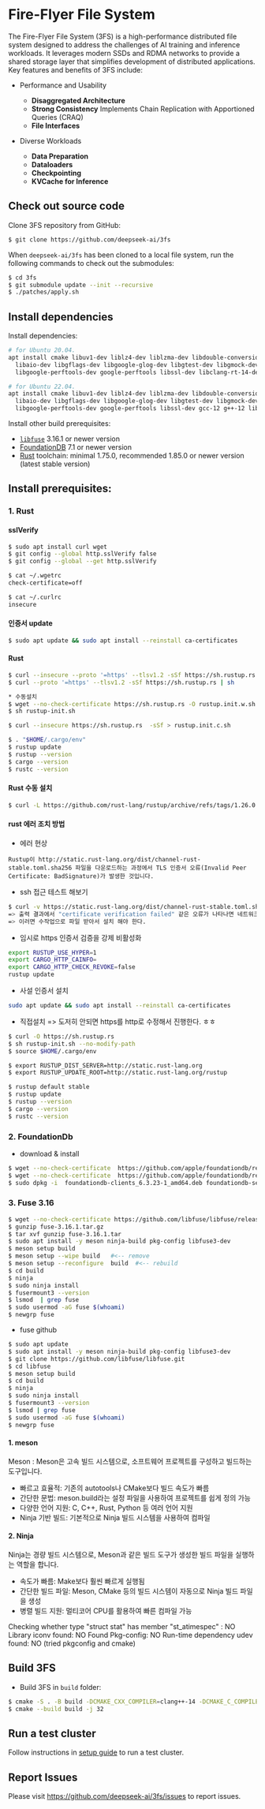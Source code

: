 #  Fire-Flyer File System



The Fire-Flyer File System (3FS) is a high-performance distributed file system designed to address the challenges of AI training and inference workloads. It leverages modern SSDs and RDMA networks to provide a shared storage layer that simplifies development of distributed applications. Key features and benefits of 3FS include:

- Performance and Usability
  - **Disaggregated Architecture** 
  - **Strong Consistency** Implements Chain Replication with Apportioned Queries (CRAQ) 
  - **File Interfaces** 

- Diverse Workloads
  - **Data Preparation** 
  - **Dataloaders** 
  - **Checkpointing** 
  - **KVCache for Inference** 


## Check out source code

Clone 3FS repository from GitHub:
```sh
$ git clone https://github.com/deepseek-ai/3fs
```
When `deepseek-ai/3fs` has been cloned to a local file system, run the
following commands to check out the submodules:

```bash
$ cd 3fs
$ git submodule update --init --recursive
$ ./patches/apply.sh
```

## Install dependencies

Install dependencies:

```bash
# for Ubuntu 20.04.
apt install cmake libuv1-dev liblz4-dev liblzma-dev libdouble-conversion-dev libdwarf-dev libunwind-dev \
  libaio-dev libgflags-dev libgoogle-glog-dev libgtest-dev libgmock-dev clang-format-14 clang-14 clang-tidy-14 lld-14 \
  libgoogle-perftools-dev google-perftools libssl-dev libclang-rt-14-dev gcc-10 g++-10 libboost1.71-all-dev

# for Ubuntu 22.04.
apt install cmake libuv1-dev liblz4-dev liblzma-dev libdouble-conversion-dev libdwarf-dev libunwind-dev \
  libaio-dev libgflags-dev libgoogle-glog-dev libgtest-dev libgmock-dev clang-format-14 clang-14 clang-tidy-14 lld-14 \
  libgoogle-perftools-dev google-perftools libssl-dev gcc-12 g++-12 libboost-all-dev

```

Install other build prerequisites:

- [`libfuse`](https://github.com/libfuse/libfuse/releases/tag/fuse-3.16.1) 3.16.1 or newer version
- [FoundationDB](https://apple.github.io/foundationdb/getting-started-linux.html) 7.1 or newer version
- [Rust](https://www.rust-lang.org/tools/install) toolchain: minimal 1.75.0, recommended 1.85.0 or newer version (latest stable version) 

## Install prerequisites:
### 1. Rust 
#### sslVerify 
```sh
$ sudo apt install curl wget 
$ git config --global http.sslVerify false
$ git config --global --get http.sslVerify

$ cat ~/.wgetrc
check-certificate=off

$ cat ~/.curlrc
insecure
```
#### 인증서 update
```sh
$ sudo apt update && sudo apt install --reinstall ca-certificates
```

#### Rust
```sh
$ curl --insecure --proto '=https' --tlsv1.2 -sSf https://sh.rustup.rs | sh
$ curl --proto '=https' --tlsv1.2 -sSf https://sh.rustup.rs | sh

* 수동설치 
$ wget --no-check-certificate https://sh.rustup.rs -O rustup.init.w.sh
$ sh rustup-init.sh 

$ curl --insecure https://sh.rustup.rs  -sSf > rustup.init.c.sh
```
```sh
$ . "$HOME/.cargo/env"   
$ rustup update
$ rustup --version
$ cargo --version
$ rustc --version
```

#### Rust 수동 설치 
```sh
$ curl -L https://github.com/rust-lang/rustup/archive/refs/tags/1.26.0.tar.gz -o rustup.tar.gz
```

#### rust 에러 조치 방법
* 에러 현상
```노
Rustup이 http://static.rust-lang.org/dist/channel-rust-stable.toml.sha256 파일을 다운로드하는 과정에서 TLS 인증서 오류(Invalid Peer Certificate: BadSignature)가 발생한 것입니다.
```

* ssh 접근 테스트 해보기 
```sh
$ curl -v https://static.rust-lang.org/dist/channel-rust-stable.toml.sha256
=> 출력 결과에서 "certificate verification failed" 같은 오류가 나타나면 네트워크 문제입니다. 
=> 이러면 수작업으로 파일 받아서 설치 해야 한다. 
```

* 임시로 https 인증서 검증을 강제 비활성화
```sh
export RUSTUP_USE_HYPER=1
export CARGO_HTTP_CAINFO=
export CARGO_HTTP_CHECK_REVOKE=false
rustup update
```
* 사설 인증서 설치
```sh
sudo apt update && sudo apt install --reinstall ca-certificates
```
* 직접설치
=> 도저히 안되면 https를 http로 수정해서 진행한다. ㅎㅎ
```sh
$ curl -O https://sh.rustup.rs
$ sh rustup-init.sh --no-modify-path
$ source $HOME/.cargo/env

$ export RUSTUP_DIST_SERVER=http://static.rust-lang.org
$ export RUSTUP_UPDATE_ROOT=http://static.rust-lang.org/rustup

$ rustup default stable
$ rustup update
$ rustup --version
$ cargo --version
$ rustc --version
```


### 2. FoundationDb
* download & install  
```sh
$ wget --no-check-certificate  https://github.com/apple/foundationdb/releases/download/6.3.23/foundationdb-clients_6.3.23-1_amd64.deb
$ wget --no-check-certificate  https://github.com/apple/foundationdb/releases/download/6.3.23/foundationdb-server_6.3.23-1_amd64.deb
$ sudo dpkg -i  foundationdb-clients_6.3.23-1_amd64.deb foundationdb-server_6.3.23-1_amd64.deb

```
### 3. Fuse 3.16
```sh
$ wget --no-check-certificate https://github.com/libfuse/libfuse/releases/download/fuse-3.16.1/fuse-3.16.1.tar.gz
$ gunzip fuse-3.16.1.tar.gz
$ tar xvf gunzip fuse-3.16.1.tar
$ sudo apt install -y meson ninja-build pkg-config libfuse3-dev
$ meson setup build
$ meson setup --wipe build   #<-- remove
$ meson setup --reconfigure  build  #<-- rebuild
$ cd build
$ ninja 
$ sudo ninja install 
$ fusermount3 --version 
$ lsmod  | grep fuse
$ sudo usermod -aG fuse $(whoami)
$ newgrp fuse
```
* fuse github
```sh
$ sudo apt update
$ sudo apt install -y meson ninja-build pkg-config libfuse3-dev
$ git clone https://github.com/libfuse/libfuse.git
$ cd libfuse
$ meson setup build
$ cd build
$ ninja
$ sudo ninja install
$ fusermount3 --version
$ lsmod | grep fuse
$ sudo usermod -aG fuse $(whoami)
$ newgrp fuse
```
#### 1. meson
Meson : Meson은 고속 빌드 시스템으로, 소프트웨어 프로젝트를 구성하고 빌드하는 도구입니다.
* 빠르고 효율적: 기존의 autotools나 CMake보다 빌드 속도가 빠름
* 간단한 문법: meson.build라는 설정 파일을 사용하여 프로젝트를 쉽게 정의 가능
* 다양한 언어 지원: C, C++, Rust, Python 등 여러 언어 지원
* Ninja 기반 빌드: 기본적으로 Ninja 빌드 시스템을 사용하여 컴파일
#### 2. Ninja
Ninja는 경량 빌드 시스템으로, Meson과 같은 빌드 도구가 생성한 빌드 파일을 실행하는 역할을 합니다.
* 속도가 빠름: Make보다 훨씬 빠르게 실행됨
* 간단한 빌드 파일: Meson, CMake 등의 빌드 시스템이 자동으로 Ninja 빌드 파일을 생성
* 병렬 빌드 지원: 멀티코어 CPU를 활용하여 빠른 컴파일 가능


Checking whether type "struct stat" has member "st_atimespec" : NO 
Library iconv found: NO
Found Pkg-config: NO
Run-time dependency udev found: NO (tried pkgconfig and cmake)



## Build 3FS

* Build 3FS in `build` folder:
```sh
$ cmake -S . -B build -DCMAKE_CXX_COMPILER=clang++-14 -DCMAKE_C_COMPILER=clang-14 -DCMAKE_BUILD_TYPE=RelWithDebInfo -DCMAKE_EXPORT_COMPILE_COMMANDS=ON
$ cmake --build build -j 32
```

## Run a test cluster

Follow instructions in [setup guide](deploy/README.md) to run a test cluster.

## Report Issues

Please visit https://github.com/deepseek-ai/3fs/issues to report issues.
